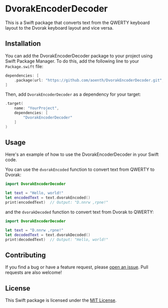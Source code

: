 # DvorakEncoderDecoder

This is a Swift package that converts text from the QWERTY keyboard layout to the Dvorak keyboard layout and vice versa.

## Installation

You can add the DvorakEncoderDecoder package to your project using Swift Package Manager. To do this, add the following line to your `Package.swift` file:

```swift
dependencies: [
    .package(url: "https://github.com/aoenth/DvorakEncoderDecoder.git", from: "1.0.0")
]
```

Then, add `DvorakEncoderDecoder` as a dependency for your target:

```swift
.target(
    name: "YourProject",
    dependencies: [
        "DvorakEncoderDecoder"
    ]
)
```

## Usage

Here's an example of how to use the DvorakEncoderDecoder in your Swift code.

You can use the `dvorakEncoded` function to convert text from QWERTY to Dvorak:

```swift
import DvorakEncoderDecoder

let text = "Hello, world!"
let encodedText = text.dvorakEncoded()
print(encodedText)  // Output: "D.nnrw ,rpne!"
```

and the `dvorakDecoded` function to convert text from Dvorak to QWERTY:

```swift
import DvorakEncoderDecoder

let text = "D.nnrw ,rpne!"
let decodedText = text.dvorakDecoded()
print(decodedText)  // Output: "Hello, world!"
```

## Contributing

If you find a bug or have a feature request, please [open an issue](https://github.com/aoenth/DvorakEncoderDecoder/issues/new). Pull requests are also welcome!

## License

This Swift package is licensed under the [MIT License](https://opensource.org/licenses/MIT).
